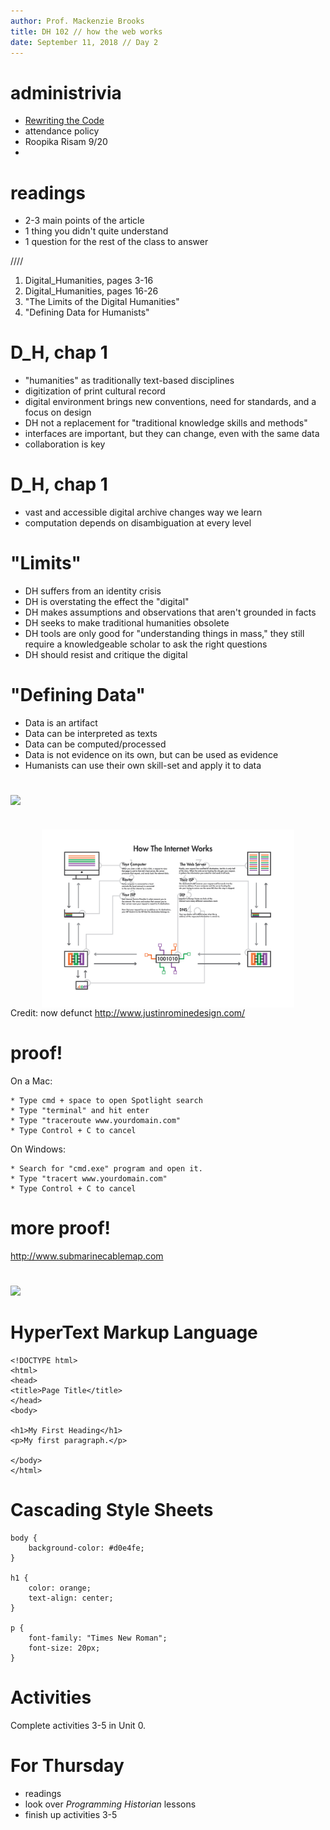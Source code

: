 ```yaml
---
author: Prof. Mackenzie Brooks
title: DH 102 // how the web works
date: September 11, 2018 // Day 2
---
```


# administrivia 
* [Rewriting the Code](http://rewritingthecode.wludci.info/)
* attendance policy
* Roopika Risam 9/20 
* 


# readings

* 2-3 main points of the article
* 1 thing you didn't quite understand
* 1 question for the rest of the class to answer

////

1. Digital_Humanities, pages 3-16
2. Digital_Humanities, pages 16-26
3. "The Limits of the Digital Humanities"
4. "Defining Data for Humanists"


# D_H, chap 1
* "humanities" as traditionally text-based disciplines
* digitization of print cultural record
* digital environment brings new conventions, need for standards, and a focus on design
* DH not a replacement for "traditional knowledge skills and methods"
* interfaces are important, but they can change, even with the same data
* collaboration is key

# D_H, chap 1
* vast and accessible digital archive changes way we learn
* computation depends on disambiguation at every level


# "Limits"
* DH suffers from an identity crisis
* DH is overstating the effect the "digital"
* DH makes assumptions and observations that aren't grounded in facts
* DH seeks to make traditional humanities obsolete
* DH tools are only good for "understanding things in mass," they still require a knowledgeable scholar to ask the right questions
* DH should resist and critique the digital

# "Defining Data"
* Data is an artifact
* Data can be interpreted as texts
* Data can be computed/processed
* Data is not evidence on its own, but can be used as evidence
* Humanists can use their own skill-set and apply it to data

# 
<a href="https://thenextweb.com/insider/2015/02/16/ways-people-described-computers-1990s-hilarious/"><img style="margin:auto;display:block;" src="https://thenextweb.com/wp-content/blogs.dir/1/files/2015/02/keyboard_surfing_the_internet2-406x450.jpg" /></a>

# 
<img style="margin:auto;display:block;width:80%;" src="images/internetworks.png" />
Credit: now defunct <a href="http://www.justinrominedesign.com/">http://www.justinrominedesign.com/</a>

# proof!
On a Mac:
```
* Type cmd + space to open Spotlight search
* Type "terminal" and hit enter
* Type "traceroute www.yourdomain.com"
* Type Control + C to cancel
```


On Windows:
```
* Search for "cmd.exe" program and open it.
* Type "tracert www.yourdomain.com"
* Type Control + C to cancel
```

# more proof!
<a href="http://www.submarinecablemap.com">http://www.submarinecablemap.com</a>

# 
<a href="https://xkcd.com/1053/"><img src="https://imgs.xkcd.com/comics/ten_thousand_2x.png" /></a>

# HyperText Markup Language
```
<!DOCTYPE html>
<html>
<head>
<title>Page Title</title>
</head>
<body>

<h1>My First Heading</h1>
<p>My first paragraph.</p>

</body>
</html> 
```

# Cascading Style Sheets
```
body {
    background-color: #d0e4fe;
}

h1 {
    color: orange;
    text-align: center;
}

p {
    font-family: "Times New Roman";
    font-size: 20px;
}
```

# Activities
Complete activities 3-5 in Unit 0. 

# For Thursday 
* readings
* look over *Programming Historian* lessons
* finish up activities 3-5


